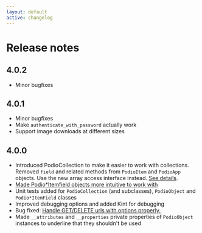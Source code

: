 ```yaml
---
layout: default
active: changelog
---
```

# Release notes

## 4.0.2

* Minor bugfixes

## 4.0.1

* Minor bugfixes
* Make `authenticate_with_password` actually work
* Support image downloads at different sizes

## 4.0.0

* Introduced PodioCollection to make it easier to work with collections. Removed `field` and related methods from `PodioItem` and `PodioApp` objects. Use the new array access interface instead. [See details]({{site.baseurl}}/objects).
* [Made Podio\*Itemfield objects more intuitive to work with]({{site.baseurl}}/items)
* Unit tests added for `PodioCollection` (and subclasses), `PodioObject` and `Podio*ItemField` classes
* Improved debugging options and added Kint for debugging
* Bug fixed: [Handle GET/DELETE urls with options properly.](https://github.com/podio/podio-php/commit/f1f81c0c8ff4584827bf63b5f023f659e536de5c)
* Made `__attributes` and `__properties` private properties of `PodioObject` instances to underline that they shouldn't be used
